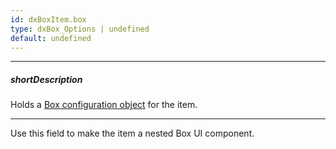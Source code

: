 ```yaml
---
id: dxBoxItem.box
type: dxBox_Options | undefined
default: undefined
---
```

---
##### shortDescription
Holds a [Box configuration object](/api-reference/10%20UI%20Components/dxBox/1%20Configuration '/Documentation/ApiReference/UI_Components/dxBox/Configuration/') for the item.

---
Use this field to make the item a nested Box UI component.